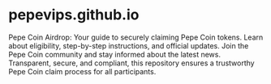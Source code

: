 # pepevips.github.io
Pepe Coin Airdrop: Your guide to securely claiming Pepe Coin tokens. Learn about eligibility, step-by-step instructions, and official updates. Join the Pepe Coin community and stay informed about the latest news. Transparent, secure, and compliant, this repository ensures a trustworthy Pepe Coin claim process for all participants.
